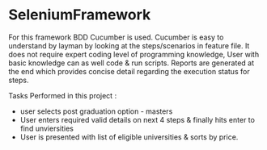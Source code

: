 # SeleniumFramework

For this framework BDD Cucumber is used.
Cucumber is easy to understand by layman by looking at the steps/scenarios in feature file.
It does not require expert coding level of programming knowledge, User with basic knowledge can as well code & run scripts.
Reports are generated at the end which provides concise detail regarding the execution status for steps.

Tasks Performed in this project :
- user selects post graduation option - masters
- User enters required valid details on next 4 steps & finally hits enter to find unviersities
- User is presented with list of eligible universities & sorts by price.
